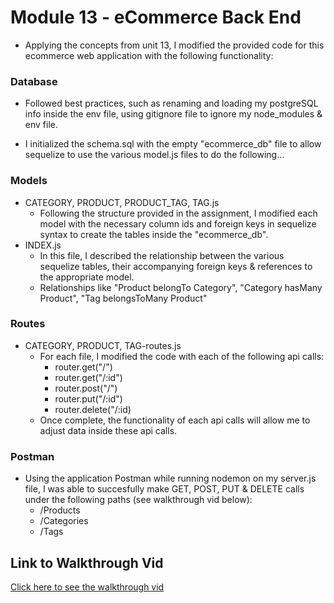 # Module 13 - eCommerce Back End 

- Applying the concepts from unit 13, I modified the provided code for this ecommerce web application with the following functionality:

### Database
- Followed best practices, such as renaming and loading my postgreSQL info inside the env file, using gitignore file to ignore my node_modules & env file.

- I initialized the schema.sql with the empty "ecommerce_db" file to allow sequelize to use the various model.js files to do the following...

### Models
- CATEGORY, PRODUCT, PRODUCT_TAG, TAG.js
    - Following the structure provided in the assignment, I modified each model with the necessary column ids and foreign keys in sequelize syntax to create the tables inside the "ecommerce_db".
- INDEX.js
    - In this file, I described the relationship between the various sequelize tables, their accompanying foreign keys & references to the appropriate model.
    - Relationships like "Product belongTo Category", "Category hasMany Product", "Tag belongsToMany Product"

### Routes
- CATEGORY, PRODUCT, TAG-routes.js
    - For each file, I modified the code with each of the following api calls:
        - router.get("/")
        - router.get("/:id")
        - router.post("/")
        - router.put("/:id")
        - router.delete("/:id)
    - Once complete, the functionality of each api calls will allow me to adjust data inside these api calls.

### Postman
- Using the application Postman while running nodemon on my server.js file, I was able to succesfully make GET, POST, PUT & DELETE calls under the following paths (see walkthrough vid below):
    - /Products
    - /Categories
    - /Tags


## Link to Walkthrough Vid

[Click here to see the walkthrough vid](https://drive.google.com/file/d/1GGvmPWcR90kszhxVLETty-r8dVYZ_HKc/view)

